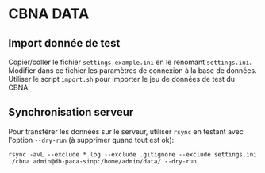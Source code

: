 # CBNA DATA

## Import donnée de test

Copier/coller le fichier `settings.example.ini` en le renomant `settings.ini`.
Modifier dans ce fichier les paramètres de connexion à la base de données. 
Utiliser le script `import.sh` pour importer le jeu de données de test du CBNA.

## Synchronisation serveur

Pour transférer les données sur le serveur, utiliser `rsync` en testant avec l'option `--dry-run` (à supprimer quand tout est ok):

```
rsync -avL --exclude *.log --exclude .gitignore --exclude settings.ini ./cbna admin@db-paca-sinp:/home/admin/data/ --dry-run
```